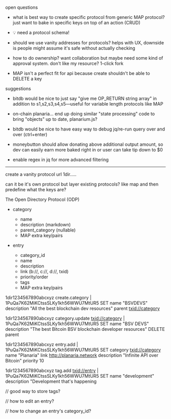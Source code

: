 open questions

* what is best way to create specific protocol from generic MAP protocol? just want to bake in specific keys on top of an action (CRUD)
 - 💡 need a protocol schema!

* should we use vanity addresses for protocols? helps with UX, downside is people might assume it's safe without actually checking

* how to do ownership? want collaboration but maybe need some kind of approval system. don't like my resource? 1-click fork

* MAP isn't a perfect fit for api because create shouldn't be able to DELETE a key

suggestions

* bitdb would be nice to just say "give me OP_RETURN string array" in addition to s1,s2,s3,s4,s5—useful for variable length protocols like MAP

* on-chain planaria... end up doing similar "state processing" code to bring "objects" up to date, planarium.js?

* bitdb would be nice to have easy way to debug jq/re-run query over and over (ctrl+enter)

* moneybutton should allow donating above additional output amount, so dev can easily earn more baked right in or user can take tip down to $0

* enable regex in jq for more advanced filtering

-----

create a vanity protocol url 1dir…..

can it be it's own protocol but layer existing protocols? like map and then predefine what the keys are?

The Open Directory Protocol (ODP)

* category
  * name
  * description (markdown)
  * parent_category (nullable)
  * MAP extra key/pairs

* entry
  * category_id
  * name
  * description
  * link (b://, c://, d://, txid)
  * priority/order
  * tags
  * MAP extra key/pairs







1dir1234567890abcxyz create.category |
1PuQa7K62MiKCtssSLKy1kh56WWU7MtUR5
SET
name "BSVDEVS"
description "All the best blockchain dev resources"
parent <txid://category>

1dir1234567890abcxyz category.update <txid://category> |
1PuQa7K62MiKCtssSLKy1kh56WWU7MtUR5
SET
name "BSV DEVS"
description "The best Bitcoin BSV blockchain developer resources"
DELETE
parent

1dir1234567890abcxyz entry.add |
1PuQa7K62MiKCtssSLKy1kh56WWU7MtUR5
SET
category <txid://category>
name "Planaria"
link http://planaria.network
description "Infinite API over Bitcoin"
priority 10

1dir1234567890abcxyz tag.add <txid://entry> |
1PuQa7K62MiKCtssSLKy1kh56WWU7MtUR5
SET
name "development"
description "Development that's happening 







// good way to store tags?

// how to edit an entry?

// how to change an entry's category_id?




